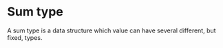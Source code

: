 # Sum type

A sum type is a data structure which value can have several different, but fixed, types.
